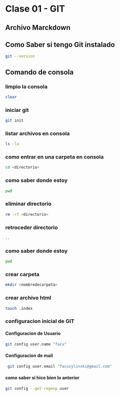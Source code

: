 # Clase 01 - GIT

## Archivo Marckdown

## Como Saber si tengo Git instalado 

```sh
git --version
```
## Comando de consola 

### limpio la consola
 ```sh
clear
```
### iniciar git
```sh
git init
```

### listar archivos en consola
```sh
ls -la
```

### como entrar en una carpeta en consola
```sh
cd <directorio>
```

### como saber donde estoy
```sh
pwd
```

### eliminar directorio
```sh
rm -rf <directorio>
```

### retroceder directorio
```sh
..
```

### como saber donde estoy
```sh
pwd
```
### crear carpeta
```sh
mkdir <nombredecarpeta>
```
### crear archivo html
```sh
touch .index
```

### configuracion inicial de GIT
#### Configuracion de Usuario
```sh
git config user.name "facu"
```

#### Configuracion de mail
```sh
 git config user.email "facuzylinski@gmail.com"
```

#### como saber si hice bien lo anterior
```sh
git config --get-regexp user
```